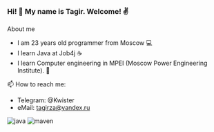 
### Hi! 👋 My name is Tagir. Welcome! ✌️
About me
- I am 23 years old programmer from Moscow 💻
- I learn Java at Job4j ☕
- I learn Computer engineering in MPEI (Moscow Power Engineering Institute). 🏢

📫 How to reach me: 
-   Telegram: @Kwister 
-   eMail: tagirza@yandex.ru

![java](https://img.shields.io/badge/java-%3E%3D8-orange)
![maven](https://img.shields.io/badge/maven-3-red)
